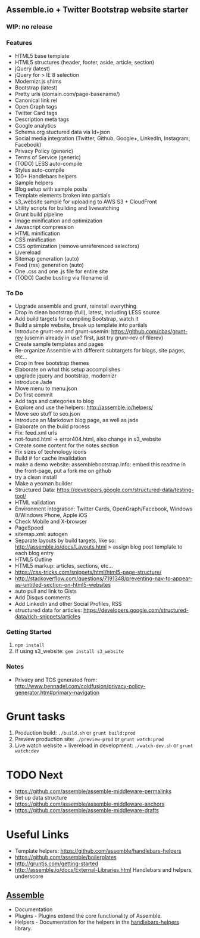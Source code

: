 ## Assemble.io + Twitter Bootstrap website starter

### WIP: no release

### Features

- HTML5 base template
- HTML5 structures (header, footer, aside, article, section)
- jQuery (latest)
- jQuery for > IE 8 selection
- Modernizr.js shims
- Bootstrap (latest)
- Pretty urls (domain.com/page-basename/)
- Canonical link rel
- Open Graph tags
- Twitter Card tags
- Description meta tags
- Google analytics
- Schema.org stuctured data via ld+json
- Social media integration (Twitter, Github, Google+, LinkedIn, Instagram, Facebook)
- Privacy Policy (generic)
- Terms of Service (generic)
- (TODO) LESS auto-compile
- Stylus auto-compile
- 100+ Handlebars helpers
- Sample helpers
- Blog setup with sample posts
- Template elements broken into partials
- s3_website sample for uploading to AWS S3 + CloudFront
- Utility scripts for building and livewatching
- Grunt build pipeline
- Image minification and optimization
- Javascript compression
- HTML minification
- CSS minification
- CSS optimization (remove unreferenced selectors)
- Livereload
- Sitemap generation (auto)
- Feed (rss) generation (auto)
- One .css and one .js file for entire site
- (TODO) Cache busting via filename id

### To Do

- Upgrade assemble and grunt, reinstall everything
- Drop in clean bootstrap (full), latest, including LESS source
- Add build targets for compiling Bootstrap, watch it
- Build a simple website, break up template into partials
- Introduce grunt-rev and grunt-usemin: https://github.com/cbas/grunt-rev (usemin already in use? first, just try grunr-rev of filerev)
- Create sample templates and pages
- Re-organize Assemble with different subtargets for blogs, site pages, etc...
- Drop in free bootstrap themes
- Elaborate on what this setup accomplishes
- upgrade jquery and bootstrap, modernizr
- Introduce Jade
- Move menu to menu.json
- Do first commit
- Add tags and categories to blog
- Explore and use the helpers: http://assemble.io/helpers/
- Move seo stuff to seo.json
- Introduce an Markdown blog page, as well as jade
- Elaborate on the build process
- Fix: feed.xml urls
- not-found.html -> error404.html, also change in s3_website
- Create some content for the notes section
- Fix sizes of technology icons
- Build # for cache invalidation
- make a demo website: assemblebootstrap.info: embed this readme in the front-page, put a fork me on github
- try a clean install
- Make a yeoman builder
- Structured Data: https://developers.google.com/structured-data/testing-tool/
- HTML validation
- Environment integration: Twitter Cards, OpenGraph/Facebook, Windows 8/Windows Phone, Apple iOS
- Check Mobile and X-browser
- PageSpeed
- sitemap.xml: autogen
- Separate layouts by build targets, like so: http://assemble.io/docs/Layouts.html > assign blog post template to each blog entry
- HTML5 Outline
- HTML5 markup: articles, sections, etc...
- https://css-tricks.com/snippets/html/html5-page-structure/
- http://stackoverflow.com/questions/7191348/preventing-nav-to-appear-as-untitled-section-on-html5-websites
- auto pull and link to Gists
- Add Disqus comments
- Add LinkedIn and other Social Profiles, RSS
- structured data for articles: https://developers.google.com/structured-data/rich-snippets/articles

### Getting Started

1. `npm install`
2. If using s3_website: `gem install s3_website`

### Notes

- Privacy and TOS generated from: http://www.bennadel.com/coldfusion/privacy-policy-generator.htm#primary-navigation

Grunt tasks
==================

1. Production build: `./build.sh` or `grunt build:prod`
2. Preview production site: `./preview-prod` or `grunt watch:prod`
3. Live watch website + livereload in development: `./watch-dev.sh` or `grunt watch:dev`

TODO Next
=========

- https://github.com/assemble/assemble-middleware-permalinks
- Set up data structure
- https://github.com/assemble/assemble-middleware-anchors
- https://github.com/assemble/assemble-middleware-drafts

Useful Links
============

- Template helpers: https://github.com/assemble/handlebars-helpers
- https://github.com/assemble/boilerplates
- http://gruntjs.com/getting-started
- http://assemble.io/docs/External-Libraries.html   Handlebars and helpers, underscore

## [Assemble](http://assemble.io/)

* Documentation
* Plugins - Plugins extend the core functionality of Assemble.
* Helpers - Documentation for the helpers in the [handlebars-helpers](http://github.com/assemble/handlebars-helpers) library.